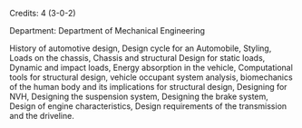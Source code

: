 Credits: 4 (3-0-2)

Department: Department of Mechanical Engineering

History of automotive design, Design cycle for an Automobile, Styling, Loads on the chassis, Chassis and structural Design for static loads, Dynamic and impact loads, Energy absorption in the vehicle, Computational tools for structural design, vehicle occupant system analysis, biomechanics of the human body and its implications for structural design, Designing for NVH, Designing the suspension system, Designing the brake system, Design of engine characteristics, Design requirements of the transmission and the driveline.
